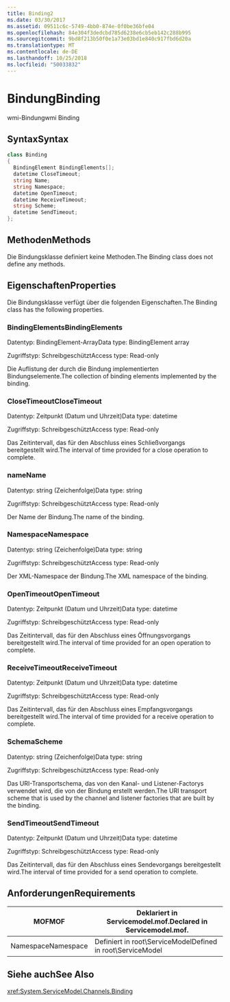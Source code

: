 ```yaml
---
title: Binding2
ms.date: 03/30/2017
ms.assetid: 09511c6c-5749-4bb0-874e-0f0be36bfe04
ms.openlocfilehash: 84e304f3dedcbd785d6238e6cb5eb142c288b995
ms.sourcegitcommit: 9bd8f213b50f0e1a73e03bd1e840c917fbd6d20a
ms.translationtype: MT
ms.contentlocale: de-DE
ms.lasthandoff: 10/25/2018
ms.locfileid: "50033832"
---
```

# <a name="binding"></a><span data-ttu-id="14074-102">Bindung</span><span class="sxs-lookup"><span data-stu-id="14074-102">Binding</span></span>
<span data-ttu-id="14074-103">wmi-Bindung</span><span class="sxs-lookup"><span data-stu-id="14074-103">wmi Binding</span></span>  
  
## <a name="syntax"></a><span data-ttu-id="14074-104">Syntax</span><span class="sxs-lookup"><span data-stu-id="14074-104">Syntax</span></span>  
  
```csharp
class Binding  
{  
  BindingElement BindingElements[];  
  datetime CloseTimeout;  
  string Name;  
  string Namespace;  
  datetime OpenTimeout;  
  datetime ReceiveTimeout;  
  string Scheme;  
  datetime SendTimeout;  
};  
```  
  
## <a name="methods"></a><span data-ttu-id="14074-105">Methoden</span><span class="sxs-lookup"><span data-stu-id="14074-105">Methods</span></span>  
 <span data-ttu-id="14074-106">Die Bindungsklasse definiert keine Methoden.</span><span class="sxs-lookup"><span data-stu-id="14074-106">The Binding class does not define any methods.</span></span>  
  
## <a name="properties"></a><span data-ttu-id="14074-107">Eigenschaften</span><span class="sxs-lookup"><span data-stu-id="14074-107">Properties</span></span>  
 <span data-ttu-id="14074-108">Die Bindungsklasse verfügt über die folgenden Eigenschaften.</span><span class="sxs-lookup"><span data-stu-id="14074-108">The Binding class has the following properties.</span></span>  
  
### <a name="bindingelements"></a><span data-ttu-id="14074-109">BindingElements</span><span class="sxs-lookup"><span data-stu-id="14074-109">BindingElements</span></span>  
 <span data-ttu-id="14074-110">Datentyp: BindingElement-Array</span><span class="sxs-lookup"><span data-stu-id="14074-110">Data type: BindingElement array</span></span>  
  
 <span data-ttu-id="14074-111">Zugriffstyp: Schreibgeschützt</span><span class="sxs-lookup"><span data-stu-id="14074-111">Access type: Read-only</span></span>  
  
 <span data-ttu-id="14074-112">Die Auflistung der durch die Bindung implementierten Bindungselemente.</span><span class="sxs-lookup"><span data-stu-id="14074-112">The collection of binding elements implemented by the binding.</span></span>  
  
### <a name="closetimeout"></a><span data-ttu-id="14074-113">CloseTimeout</span><span class="sxs-lookup"><span data-stu-id="14074-113">CloseTimeout</span></span>  
 <span data-ttu-id="14074-114">Datentyp: Zeitpunkt (Datum und Uhrzeit)</span><span class="sxs-lookup"><span data-stu-id="14074-114">Data type: datetime</span></span>  
  
 <span data-ttu-id="14074-115">Zugriffstyp: Schreibgeschützt</span><span class="sxs-lookup"><span data-stu-id="14074-115">Access type: Read-only</span></span>  
  
 <span data-ttu-id="14074-116">Das Zeitintervall, das für den Abschluss eines Schließvorgangs bereitgestellt wird.</span><span class="sxs-lookup"><span data-stu-id="14074-116">The interval of time provided for a close operation to complete.</span></span>  
  
### <a name="name"></a><span data-ttu-id="14074-117">name</span><span class="sxs-lookup"><span data-stu-id="14074-117">Name</span></span>  
 <span data-ttu-id="14074-118">Datentyp: string (Zeichenfolge)</span><span class="sxs-lookup"><span data-stu-id="14074-118">Data type: string</span></span>  
  
 <span data-ttu-id="14074-119">Zugriffstyp: Schreibgeschützt</span><span class="sxs-lookup"><span data-stu-id="14074-119">Access type: Read-only</span></span>  
  
 <span data-ttu-id="14074-120">Der Name der Bindung.</span><span class="sxs-lookup"><span data-stu-id="14074-120">The name of the binding.</span></span>  
  
### <a name="namespace"></a><span data-ttu-id="14074-121">Namespace</span><span class="sxs-lookup"><span data-stu-id="14074-121">Namespace</span></span>  
 <span data-ttu-id="14074-122">Datentyp: string (Zeichenfolge)</span><span class="sxs-lookup"><span data-stu-id="14074-122">Data type: string</span></span>  
  
 <span data-ttu-id="14074-123">Zugriffstyp: Schreibgeschützt</span><span class="sxs-lookup"><span data-stu-id="14074-123">Access type: Read-only</span></span>  
  
 <span data-ttu-id="14074-124">Der XML-Namespace der Bindung.</span><span class="sxs-lookup"><span data-stu-id="14074-124">The XML namespace of the binding.</span></span>  
  
### <a name="opentimeout"></a><span data-ttu-id="14074-125">OpenTimeout</span><span class="sxs-lookup"><span data-stu-id="14074-125">OpenTimeout</span></span>  
 <span data-ttu-id="14074-126">Datentyp: Zeitpunkt (Datum und Uhrzeit)</span><span class="sxs-lookup"><span data-stu-id="14074-126">Data type: datetime</span></span>  
  
 <span data-ttu-id="14074-127">Zugriffstyp: Schreibgeschützt</span><span class="sxs-lookup"><span data-stu-id="14074-127">Access type: Read-only</span></span>  
  
 <span data-ttu-id="14074-128">Das Zeitintervall, das für den Abschluss eines Öffnungsvorgangs bereitgestellt wird.</span><span class="sxs-lookup"><span data-stu-id="14074-128">The interval of time provided for an open operation to complete.</span></span>  
  
### <a name="receivetimeout"></a><span data-ttu-id="14074-129">ReceiveTimeout</span><span class="sxs-lookup"><span data-stu-id="14074-129">ReceiveTimeout</span></span>  
 <span data-ttu-id="14074-130">Datentyp: Zeitpunkt (Datum und Uhrzeit)</span><span class="sxs-lookup"><span data-stu-id="14074-130">Data type: datetime</span></span>  
  
 <span data-ttu-id="14074-131">Zugriffstyp: Schreibgeschützt</span><span class="sxs-lookup"><span data-stu-id="14074-131">Access type: Read-only</span></span>  
  
 <span data-ttu-id="14074-132">Das Zeitintervall, das für den Abschluss eines Empfangsvorgangs bereitgestellt wird.</span><span class="sxs-lookup"><span data-stu-id="14074-132">The interval of time provided for a receive operation to complete.</span></span>  
  
### <a name="scheme"></a><span data-ttu-id="14074-133">Schema</span><span class="sxs-lookup"><span data-stu-id="14074-133">Scheme</span></span>  
 <span data-ttu-id="14074-134">Datentyp: string (Zeichenfolge)</span><span class="sxs-lookup"><span data-stu-id="14074-134">Data type: string</span></span>  
  
 <span data-ttu-id="14074-135">Zugriffstyp: Schreibgeschützt</span><span class="sxs-lookup"><span data-stu-id="14074-135">Access type: Read-only</span></span>  
  
 <span data-ttu-id="14074-136">Das URI-Transportschema, das von den Kanal- und Listener-Factorys verwendet wird, die von der Bindung erstellt werden.</span><span class="sxs-lookup"><span data-stu-id="14074-136">The URI transport scheme that is used by the channel and listener factories that are built by the binding.</span></span>  
  
### <a name="sendtimeout"></a><span data-ttu-id="14074-137">SendTimeout</span><span class="sxs-lookup"><span data-stu-id="14074-137">SendTimeout</span></span>  
 <span data-ttu-id="14074-138">Datentyp: Zeitpunkt (Datum und Uhrzeit)</span><span class="sxs-lookup"><span data-stu-id="14074-138">Data type: datetime</span></span>  
  
 <span data-ttu-id="14074-139">Zugriffstyp: Schreibgeschützt</span><span class="sxs-lookup"><span data-stu-id="14074-139">Access type: Read-only</span></span>  
  
 <span data-ttu-id="14074-140">Das Zeitintervall, das für den Abschluss eines Sendevorgangs bereitgestellt wird.</span><span class="sxs-lookup"><span data-stu-id="14074-140">The interval of time provided for a send operation to complete.</span></span>  
  
## <a name="requirements"></a><span data-ttu-id="14074-141">Anforderungen</span><span class="sxs-lookup"><span data-stu-id="14074-141">Requirements</span></span>  
  
|<span data-ttu-id="14074-142">MOF</span><span class="sxs-lookup"><span data-stu-id="14074-142">MOF</span></span>|<span data-ttu-id="14074-143">Deklariert in Servicemodel.mof.</span><span class="sxs-lookup"><span data-stu-id="14074-143">Declared in Servicemodel.mof.</span></span>|  
|---------|-----------------------------------|  
|<span data-ttu-id="14074-144">Namespace</span><span class="sxs-lookup"><span data-stu-id="14074-144">Namespace</span></span>|<span data-ttu-id="14074-145">Definiert in root\ServiceModel</span><span class="sxs-lookup"><span data-stu-id="14074-145">Defined in root\ServiceModel</span></span>|  
  
## <a name="see-also"></a><span data-ttu-id="14074-146">Siehe auch</span><span class="sxs-lookup"><span data-stu-id="14074-146">See Also</span></span>  
 <xref:System.ServiceModel.Channels.Binding>

